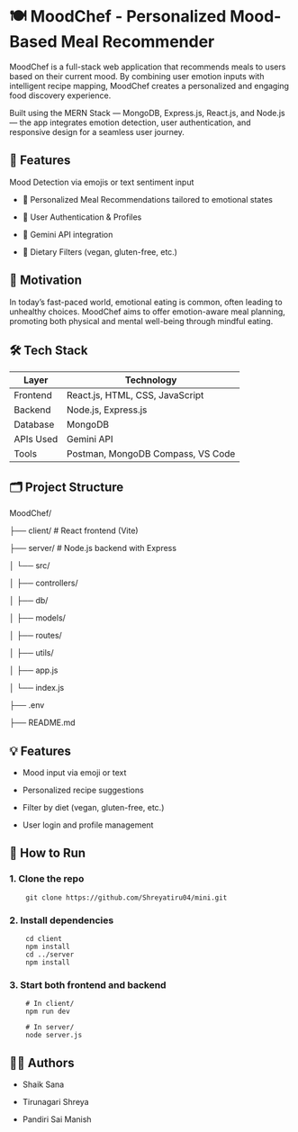 # 🍽️ **MoodChef - Personalized Mood-Based Meal Recommender**
MoodChef is a full-stack web application that recommends meals to users based on their current mood. By combining user emotion inputs with intelligent recipe mapping, MoodChef creates a personalized and engaging food discovery experience.

Built using the MERN Stack — MongoDB, Express.js, React.js, and Node.js — the app integrates emotion detection, user authentication, and responsive design for a seamless user journey.

## 🌟 **Features**
Mood Detection via emojis or text sentiment input

- 🍱 Personalized Meal Recommendations tailored to emotional states

- 👤 User Authentication & Profiles

- 🧠 Gemini API integration

- 🥦 Dietary Filters (vegan, gluten-free, etc.)

## 🧠 Motivation
In today’s fast-paced world, emotional eating is common, often leading to unhealthy choices. MoodChef aims to offer emotion-aware meal planning, promoting both physical and mental well-being through mindful eating.

## 🛠️ Tech Stack

| Layer     | Technology                        |
| --------- | --------------------------------- |
| Frontend  | React.js, HTML, CSS, JavaScript   |
| Backend   | Node.js, Express.js               |
| Database  | MongoDB                           |
| APIs Used | Gemini API                        |
| Tools     | Postman, MongoDB Compass, VS Code |

## 🗂️ Project Structure

MoodChef/

  ├── client/        # React frontend (Vite)

  ├── server/        # Node.js backend with Express

  │        └── src/

  │           ├── controllers/

  │           ├── db/

  │           ├── models/

  │           ├── routes/

  │           ├── utils/

  │           ├── app.js

  │           └── index.js

  ├── .env

  ├── README.md

## 💡 Features
- Mood input via emoji or text

- Personalized recipe suggestions

- Filter by diet (vegan, gluten-free, etc.)

- User login and profile management

## 🚀 How to Run

  ### 1. Clone the repo

        git clone https://github.com/Shreyatiru04/mini.git

  ### 2. Install dependencies

        cd client
        npm install
        cd ../server 
        npm install
        
  ### 3. Start both frontend and backend

        # In client/
        npm run dev

        # In server/
        node server.js

## 👩‍💻 Authors
- Shaik Sana

- Tirunagari Shreya

- Pandiri Sai Manish


  





